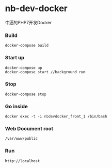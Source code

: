 # nb-dev-docker
牛逼的PHP7开发Docker

### Build
```{r, engine='bash', count_lines}
docker-compose build
```

### Start up
```{r, engine='bash', count_lines}
docker-compose up
docker-compose start //background run
```


### Stop
```{r, engine='bash', count_lines}
docker-compose stop
```

### Go inside
```{r, engine='bash', count_lines}
docker exec -t -i nbdevdocker_front_1 /bin/bash
```

### Web Document root
```{r, engine='bash', count_lines}
/var/www/public
```

### Run
```{r, engine='bash', count_lines}
http://localhost
```

